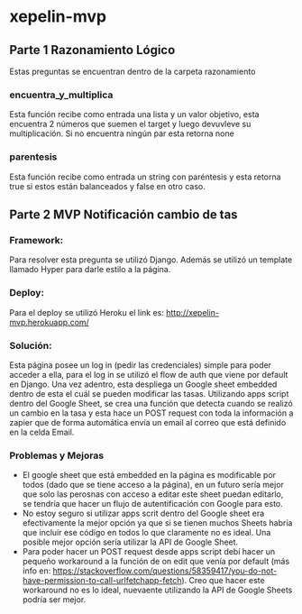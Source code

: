 # xepelin-mvp

## Parte 1 Razonamiento Lógico

Estas preguntas se encuentran dentro de la carpeta razonamiento

### encuentra_y_multiplica
Esta función recibe como entrada una lista y un valor objetivo, esta encuentra 2 números que suemen el target y luego devuvleve su multiplicación. Si no encuentra ningún par esta retorna none

### parentesis
Esta función recibe como entrada un string con paréntesis y esta retorna true si estos están balanceados y false en otro caso.

## Parte 2 MVP Notificación cambio de tas

### Framework:

Para resolver esta pregunta se utilizó Django. Además se utilizó un template llamado Hyper para darle estilo a la página.

### Deploy:

Para el deploy se utilizó Heroku el link es: http://xepelin-mvp.herokuapp.com/

### Solución:

Esta página posee un log in (pedir las credenciales) simple para poder acceder a ella, para el log in se utilizó el flow de auth que viene por default en Django. Una vez adentro, esta despliega un Google sheet embedded dentro de esta el cuál se pueden modificar las tasas. Utilizando apps script dentro del Google Sheet, se crea una función que detecta cuando se realizó un cambio en la tasa y esta hace un POST request con toda la información a zapier que de forma automática envía un email al correo que está definido en la celda Email.

### Problemas y Mejoras
- El google sheet que está embedded en la página es modificable por todos (dado que se tiene acceso a la página), en un futuro sería mejor que solo las perosnas con acceso a editar este sheet puedan editarlo, se tendría que hacer un flujo de autentificación con Google para esto.
- No estoy seguro si utilizar apps scrit dentro del Google sheet era efectivamente la mejor opción ya que si se tienen muchos Sheets habría que incluir ese código en todos lo que claramente no es ideal. Una posible mejor opción sería utilizar la API de Google Sheet.
- Para poder hacer un POST request desde apps script debí hacer un pequeño workaround a la función de on edit que venía por default (más info en: https://stackoverflow.com/questions/58359417/you-do-not-have-permission-to-call-urlfetchapp-fetch). Creo que hacer este workaround no es lo ideal, nuevaente utilizando la API de Google Sheets podría ser mejor.
